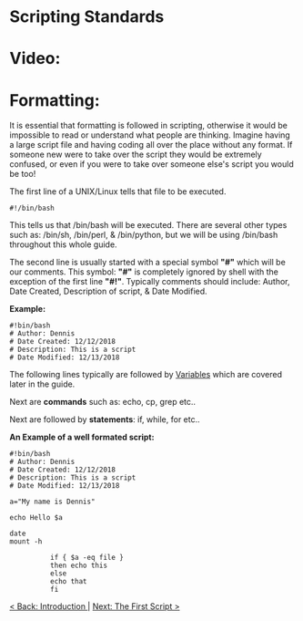 # Scripting Standards 
# Video:
# Formatting:
It is essential that formatting is followed in scripting, otherwise it would be impossible to read or understand what people are thinking. Imagine having a large script file and having coding all over the place without any format. If someone new were to take over the script they would be extremely confused, or even if you were to take over someone else's script you would be too!

The first line of a UNIX/Linux tells that file to be executed. 
```
#!/bin/bash
```
This tells us that /bin/bash will be executed. There are several other types such as: /bin/sh, /bin/perl, & /bin/python, but we will be using /bin/bash throughout this whole guide.

The second line is usually started with a special symbol  <b>"#"</b> which will be our comments. This symbol: <b>"#"</b> is completely ignored by shell with the exception of the first line <b>"#!"</b>. Typically comments should include: Author, Date Created, Description of script, & Date Modified.

<b> Example: </b>
```
#!bin/bash
# Author: Dennis 
# Date Created: 12/12/2018
# Description: This is a script 
# Date Modified: 12/13/2018 
```

The following lines typically are followed by [Variables](https://github.com/sxcdennis/basic-shell-scripting/blob/master/Variables.md "Variables") which are covered later in the guide.

Next are <b> commands</b> such as: echo, cp, grep etc..

Next are followed by <b> statements</b>: if, while, for etc..

<b>An Example of a well formated script:</b>
```
#!bin/bash
# Author: Dennis
# Date Created: 12/12/2018
# Description: This is a script 
# Date Modified: 12/13/2018

a="My name is Dennis"

echo Hello $a

date 
mount -h

          if { $a -eq file }
          then echo this 
          else
          echo that
          fi
```

[ < Back: Introduction ](https://github.com/sxcdennis/basic-shell-scripting/blob/master/README.md) | [ Next: The First Script >](https://github.com/sxcdennis/basic-shell-scripting/blob/master/The%20First%20Script.md "The First Script")
